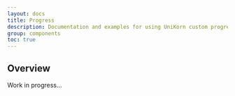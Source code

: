 ```yaml
---
layout: docs
title: Progress
description: Documentation and examples for using UniKorn custom progress bars featuring support for stacked bars, animated backgrounds, and text labels.
group: components
toc: true
---
```


## Overview

Work in progress...
